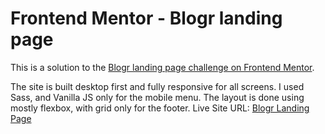 # Frontend Mentor - Blogr landing page

This is a solution to the [Blogr landing page challenge on Frontend Mentor](https://www.frontendmentor.io/challenges/blogr-landing-page-EX2RLAApP).

The site is built desktop first and fully responsive for all screens.
I used Sass, and Vanilla JS only for the mobile menu.
The layout is done using mostly flexbox, with grid only for the footer.
Live Site URL: [Blogr Landing Page](https://blogr-paulcave.netlify.app/)
